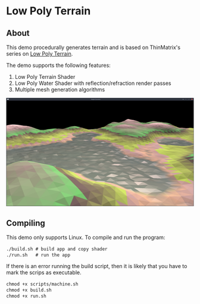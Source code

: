 # Low Poly Terrain

## About

This demo procedurally generates terrain and is based on ThinMatrix's series on [Low Poly Terrain](https://www.youtube.com/playlist?list=PLRIWtICgwaX19nkYWDV-U1Ng2C2jnFFLt).

The demo supports the following features:
1. Low Poly Terrain Shader
2. Low Poly Water Shader with reflection/refraction render passes
3. Multiple mesh generation algorithms

![Low Poly Render](https://github.com/dustinrhollar/portfolio/blob/main/LowPolyTerrainGen/showcase/demo.png)

## Compiling

This demo only supports Linux. To compile and run the program:
```
./build.sh # build app and copy shader
./run.sh   # run the app
```

If there is an error running the build script, then it is likely that you have to mark the scrips as executable. 
```
chmod +x scripts/machine.sh
chmod +x build.sh
chmod +x run.sh
```
